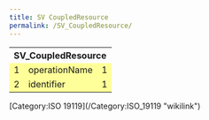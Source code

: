 ```yaml
---
title: SV CoupledResource
permalink: /SV_CoupledResource/
---
```


<table class="wikitable">
<tr>
<th colspan="3" align="left">
SV_CoupledResource

</th>
</tr>
<tr bgcolor="FFFF99">
<td>
1

</td>
<td>
operationName

</td>
<td>
1

</td>
</tr>
<tr bgcolor="FFFF99">
<td>
2

</td>
<td>
identifier

</td>
<td>
1

</td>
</tr>
</table>
[Category:ISO 19119](/Category:ISO_19119 "wikilink")